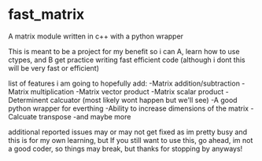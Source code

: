 # fast_matrix
A matrix module written in c++ with a python wrapper 


This is meant to be a project for my benefit so i can A, learn how to use ctypes, and B get practice writing fast efficient code
(although i dont this will be very fast or efficient)

list of features i am going to hopefully add:
-Matrix addition/subtraction
-Matrix multiplication
-Matrix vector product
-Matrix scalar product
-Determinent calcuator (most likely wont happen but we'll see)
-A good python wrapper for everthing
-Ability to increase dimensions of the matrix 
-Calcuate transpose
-and maybe more

additional reported issues may or may not get fixed as im pretty busy and this is for my own learning, but
If you still want to use this, go ahead, im not a good coder, so things may break, but thanks for stopping by anyways!
